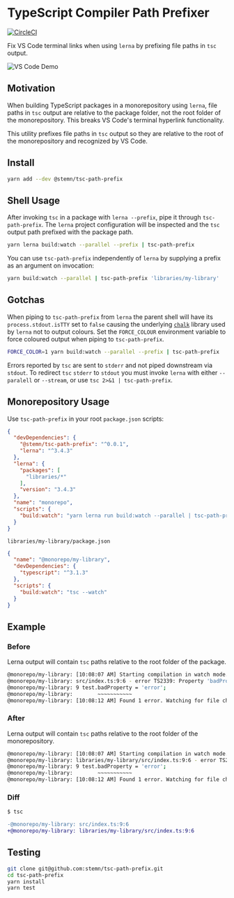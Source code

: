 # TypeScript Compiler Path Prefixer

[![CircleCI](https://circleci.com/gh/stemn/tsc-path-prefix/tree/master.svg?style=svg)](https://circleci.com/gh/stemn/tsc-path-prefix/tree/master)

Fix VS Code terminal links when using `lerna` by prefixing file paths in `tsc` output.

![VS Code Demo](demo.gif)

## Motivation

When building TypeScript packages in a monorepository using `lerna`, file paths in `tsc` output are relative to the package folder, not the root folder of the monorepository. This breaks VS Code's terminal hyperlink functionality.

This utility prefixes file paths in `tsc` output so they are relative to the root of the monorepository and recognized by VS Code.

## Install

```sh
yarn add --dev @stemn/tsc-path-prefix
```

## Shell Usage

After invoking `tsc` in a package with `lerna --prefix`, pipe it through `tsc-path-prefix`. The `lerna` project configuration will be inspected and the `tsc` output path prefixed with the package path.

```sh
yarn lerna build:watch --parallel --prefix | tsc-path-prefix
```

You can use `tsc-path-prefix` independently of `lerna` by supplying a prefix as an argument on invocation:

```sh
yarn build:watch --parallel | tsc-path-prefix 'libraries/my-library'
```

## Gotchas

When piping to `tsc-path-prefix` from `lerna` the parent shell will have its `process.stdout.isTTY` set to `false` causing the underlying [`chalk`](https://github.com/chalk/chalk) library used by `lerna` not to output colours. Set the `FORCE_COLOUR` environment variable to force coloured output when piping to `tsc-path-prefix`.

```sh
FORCE_COLOR=1 yarn build:watch --parallel --prefix | tsc-path-prefix
```

Errors reported by `tsc` are sent to `stderr` and not piped downstream via `stdout`. To redirect `tsc` `stderr` to `stdout` you must invoke `lerna` with either `--paralell` or `--stream`, or use `tsc 2>&1 | tsc-path-prefix`.

## Monorepository Usage

Use `tsc-path-prefix` in your root `package.json` scripts:

```json
{
  "devDependencies": {
    "@stemn/tsc-path-prefix": "^0.0.1",
    "lerna": "^3.4.3"
  },
  "lerna": {
    "packages": [
      "libraries/*"
    ],
    "version": "3.4.3"
  },
  "name": "monorepo",
  "scripts": {
    "build:watch": "yarn lerna run build:watch --parallel | tsc-path-prefix"
  }
}
```

`libraries/my-library/package.json`

```json
{
  "name": "@monorepo/my-library",
  "devDependencies": {
    "typescript": "^3.1.3"
  },
  "scripts": {
    "build:watch": "tsc --watch"
  }
}
```

## Example

### Before

Lerna output will contain `tsc` paths relative to the root folder of the package.

```sh
@monorepo/my-library: [10:08:07 AM] Starting compilation in watch mode...
@monorepo/my-library: src/index.ts:9:6 - error TS2339: Property 'badProperty' does not exist on type 'ITestInterface'.
@monorepo/my-library: 9 test.badProperty = 'error';
@monorepo/my-library:        ~~~~~~~~~~~
@monorepo/my-library: [10:08:12 AM] Found 1 error. Watching for file changes.
```

### After

Lerna output will contain `tsc` paths relative to the root folder of the monorepository.

```sh
@monorepo/my-library: [10:08:07 AM] Starting compilation in watch mode...
@monorepo/my-library: libraries/my-library/src/index.ts:9:6 - error TS2339: Property 'badProperty' does not exist on type 'ITestInterface'.
@monorepo/my-library: 9 test.badProperty = 'error';
@monorepo/my-library:        ~~~~~~~~~~~
@monorepo/my-library: [10:08:12 AM] Found 1 error. Watching for file changes.
```

### Diff

```diff
$ tsc

-@monorepo/my-library: src/index.ts:9:6
+@monorepo/my-library: libraries/my-library/src/index.ts:9:6
```

## Testing

```sh
git clone git@github.com:stemn/tsc-path-prefix.git
cd tsc-path-prefix
yarn install
yarn test
```
